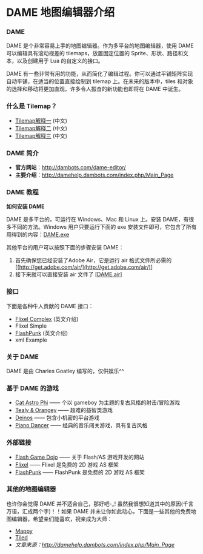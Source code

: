 # DAME 地图编辑器介绍

### DAME

DAME 是个非常容易上手的地图编辑器。作为多平台的地图编辑器，使用 DAME 可以编辑具有滚动视差的 tilemaps，放置固定位置的 Sprite、形状、路径和文本，以及创建用于 Lua 的自定义的接口。

DAME 有一些非常有用的功能，从而简化了编辑过程。你可以通过平铺矩阵实现自动平铺，在适当的位置直接绘制到 tilemap 上。在未来的版本中，tiles 和对象的选择和移动将更加直观，许多令人振奋的新功能也即将在 DAME 中诞生。

### 什么是 Tilemap？

*   [Tilemap解释一](http://www.liuzhongshu.com/code/tile-map.html) (中文)
*   [Tilemap解释二](http://bbs.66rpg.com/manual/rpgxp/rgss/gc_tilemap.html) (中文)
*   [Tilemap解释三](http://ishare.iask.sina.com.cn/f/19903860.html) (中文)

### DAME 简介

*   **官方网站**：http://dambots.com/dame-editor/
*   **主要介绍**：http://damehelp.dambots.com/index.php/Main_Page

### DAME 教程

**如何安装 DAME**

DAME 是多平台的，可运行在 Windows、Mac 和 Linux 上。安装 DAME，有很多不同的方法。Windows 用户只要运行下面的 exe 安装文件即可，它包含了所有用得到的内容：[DAME.exe](http://dambots.com/games/dame/DAME.exe)

其他平台的用户可以按照下面的步骤安装 DAME：
1. 首先确保您已经安装了Adobe Air，它是运行 air 格式文件所必需的
[[http://get.adobe.com/air/](http://get.adobe.com/air/)]
2. 接下来就可以直接安装 air 文件了
[[DAME.air](http://dambots.com/games/dame/DAME.air)]

### 接口

下面是各种牛人贡献的 DAME 接口：

- [Flixel Complex](http://damehelp.dambots.com/index.php/Flixel_Complex "Flixel Complex") (英文介绍)
- Flixel Simple
- [FlashPunk](http://damehelp.dambots.com/index.php/FlashPunk "FlashPunk") (英文介绍)
- xml Example

### 关于 DAME

DAME 是由 Charles Goatley 编写的，仅供娱乐^^

### 基于 DAME 的游戏

- [Cat Astro Phi](http://www.newgrounds.com/portal/view/555641) —— 个以 gameboy 为主题的复古风格的射击/冒险游戏
- [Tealy &amp; Orangey](http://www.kongregate.com/games/FreakyZoid/tealy-orangey) —— 超难的益智类游戏
- [Deinos](http://www.newgrounds.com/portal/view/560191) —— 包含小机密的平台游戏
- [Piano Dancer](http://www.kongregate.com/games/orandze/piano-dancer) —— 经典的音乐闯关游戏，具有复古风格

### 外部链接

- [Flash Game Dojo](http://flashgamedojo.com) —— 关于 Flash/AS 游戏开发的网站
- [Flixel](http://flixel.org/) —— Flixel 是免费的 2D 游戏 AS 框架
- [FlashPunk](http://flashpunk.net/) —— FlashPunk 是免费的 2D 游戏 AS 框架

### 其他的地图编辑器

也许你会觉得 DAME 并不适合自己，那好吧-_! 虽然我很想知道其中的原因(千言万语，汇成两个字)！！如果 DAME 并未让你如此动心，下面是一些其他的免费地图编辑器，希望亲们能喜欢，祝亲成为大师：

- [Mappy](http://tilemap.co.uk/mappy.php)
- [Tiled](http://www.mapeditor.org/)
- 
  _文章来源：http://damehelp.dambots.com/index.php/Main_Page_

